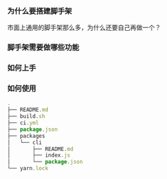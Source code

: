 ### 为什么要搭建脚手架
市面上通用的脚手架那么多，为什么还要自己再做一个？

### 脚手架需要做哪些功能

### 如何上手

### 如何使用

```js
.
├── README.md
├── build.sh
├── ci.yml
├── package.json
├── packages
│   └── cli
│       ├── README.md
│       ├── index.js
│       └── package.json
└── yarn.lock
```